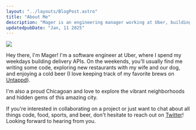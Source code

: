 ```yaml
---
layout: "../layouts/BlogPost.astro"
title: "About Me"
description: "Mager is an engineering manager working at Uber, building delivery APIs."
updatedpubDate: "Jan, 11 2025"
---
```


![](/images/mager.png)

Hey there, I'm Mager! I'm a software engineer at Uber, where I spend my weekdays building delivery APIs. On the weekends, you'll usually find me writing some code, exploring new restaurants with my wife and our dog, and enjoying a cold beer (I love keeping track of my favorite brews on [Untappd](https://untappd.com/user/mager)).

I'm also a proud Chicagoan and love to explore the vibrant neighborhoods and hidden gems of this amazing city.

If you're interested in collaborating on a project or just want to chat about all things code, food, sports, and beer, don't hesitate to reach out on [Twitter](https://x.com/mager)! Looking forward to hearing from you.
